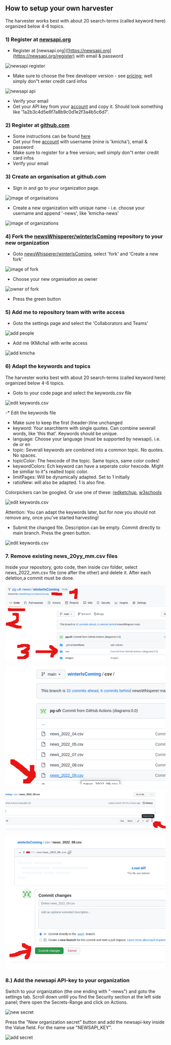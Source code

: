 ## How to setup your own harvester

The harvester works best with about 20 search-terms (called keyword here) organized below 4-6 topics.

### 1) Register at [newsapi.org](https://newsapi.org/)

* Register at [newsapi.org]([https://newsapi.org](https://newsapi.org/register) with email & password

![newsapi register](images/newsapi_register.png)

* Make sure to choose the free developer version - see [pricing](https://newsapi.org/pricing); well simply don"t enter credit card infos
 
![newsapi api](images/newsapi_api.png)

* Verify your email
* Get your API key from your [account](https://newsapi.org/account) and copy it. Should look something like '1a2b3c4d5e6f7a8b9c0d1e2f3a4b5c6d7'.

### 2) Register at [github.com]()

* Some instructions can be found [here](https://docs.github.com/en/get-started/signing-up-for-github/signing-up-for-a-new-github-account)
* Get your free [account](https://github.com/join) with username (mine is 'kmicha'), email & password
* Make sure to register for a free version; well simply don"t enter credit card infos
* Verify your email

### 3) Create an organisation at github.com

* Sign in and go to your organization page.

![image of organisations](images/gh_organisation.png)

* Create a new organization with unique name - i.e. choose your username and append '-news', like 'kmicha-news'

![image of organizations](images/gh_new_org.png)

### 4) Fork the [newsWhisperer/winterIsComing](https://github.com/newsWhisperer/winterIsComing) repository to your new organization

* Goto [newsWhisperer/winterIsComing](https://github.com/newsWhisperer/winterIsComing), select 'fork' and 'Create a new fork'

![image of fork](images/gh_create_fork.png)

* Choose your new organisation as owner

![owner of fork](images/gh_destinaton_fork.png)

* Press the green button

### 5) Add me to repository team with write access

* Goto the settings page and select the 'Collaborators and Teams'
 
![add people](images/gh_add_team.png) 

* Add me (KMicha) with write access

![add kmicha](images/gh_add_kmicha.png)
  
### 6) Adapt the keywords and topics

The harvester works best with about 20 search-terms (called keyword here) organized below 4-6 topics.

* Goto  to your code page and select the keywords.csv file

![edit keywords.csv](images/gh_keywords.png)

-* Edit the keywords file
  * Make sure to keep the first (header-)line unchanged
  * keyword: Your searchterm with single quotes. Can combine severall words, like 'this that'. Keywords should be unique.
  * language: Choose your language (must be supported by newsapi). i.e. de or en
  * topic: Severall keywords are combined into a common topic. No quotes. No spaces.
  * topicColor: The hexcode of the topic. Same topics, same color codes!
  * keywordColors: Ech keyword can have a seperate color hexcode. Might be similiar to it"s realted topic color.
  * limitPages: Will be dynamically adapted. Set to 1 initially
  * ratioNew: will also be adapted. 1 is also fine.

Colorpickers can be googled. Or use one of these: [redketchup](https://redketchup.io/color-picker), [w3schools](https://www.w3schools.com/colors/colors_picker.asp)
  
![edit keywords.csv](images/gh_keywords_edit.png)
  
Attention: You can adapt the keywords later, but for now you should not remove any, once you've started harvesting!

 * Submit the changed file. Description can be empty. Commit directly to main branch. Press the green button. 

![edit keywords.csv](images/gh_keywords_commit.png)

### 7. Remove existing news_20yy_mm.csv files

Inside your repository, goto code, then inside csv folder, select news_2022_mm.csv file (one after the other) and delete it.
After each deletion,a commit must be done. 

![goto csv](images/gh_csv_folder.png)

![select csv](images/gh_select_news_csv.png)

![delete csv](images/gh_delete_news_csv.png)

![submit csv](images/gh_submit_delete.png)


### 8.) Add the newsapi API-key to your organization

Switch to your organization (the one ending with "-news") and goto the settings tab.
Scroll down  untill you find the Security section at the left side panel; there open the Secrets-Range and click on Actions.

![new secret](images/gh_secrets_new.png)

Press the "New organization secret" button and add the newsapi-key inside the Value field. For the name use "NEWSAPI_KEY".

![add secret](images/gh_secrets_add.png)
